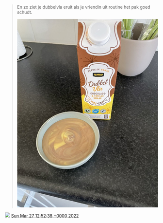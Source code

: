 > En zo ziet je dubbelvla eruit als je vriendin uit routine het pak goed schudt\. 
> 
> ![](../../media/1508064452196904969-FO24nx4WUAAELjs.jpg)

<img src="../../media/tweet.ico" width="12" /> [Sun Mar 27 12:52:38 +0000 2022](https://twitter.com/DromerDenker/status/1508064452196904969)